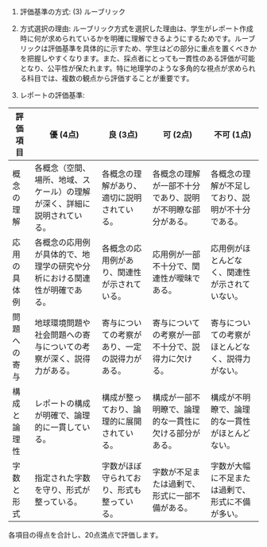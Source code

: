 1. 評価基準の方式: (3) ルーブリック

2. 方式選択の理由:
ルーブリック方式を選択した理由は、学生がレポート作成時に何が求められているかを明確に理解できるようにするためです。ルーブリックは評価基準を具体的に示すため、学生はどの部分に重点を置くべきかを把握しやすくなります。また、採点者にとっても一貫性のある評価が可能となり、公平性が保たれます。特に地理学のような多角的な視点が求められる科目では、複数の観点から評価することが重要です。

3. レポートの評価基準:

| 評価項目       | 優 (4点)                                                                 | 良 (3点)                                                               | 可 (2点)                                                               | 不可 (1点)                                                             |
|----------------|---------------------------------------------------------------------------|------------------------------------------------------------------------|------------------------------------------------------------------------|------------------------------------------------------------------------|
| 概念の理解     | 各概念（空間、場所、地域、スケール）の理解が深く、詳細に説明されている。 | 各概念の理解があり、適切に説明されている。                             | 各概念の理解が一部不十分であり、説明が不明瞭な部分がある。             | 各概念の理解が不足しており、説明が不十分である。                       |
| 応用の具体例   | 各概念の応用例が具体的で、地理学の研究や分析における関連性が明確である。 | 各概念の応用例があり、関連性が示されている。                           | 応用例が一部不十分で、関連性が曖昧である。                             | 応用例がほとんどなく、関連性が示されていない。                         |
| 問題への寄与   | 地球環境問題や社会問題への寄与についての考察が深く、説得力がある。       | 寄与についての考察があり、一定の説得力がある。                         | 寄与についての考察が一部不十分で、説得力に欠ける。                     | 寄与についての考察がほとんどなく、説得力がない。                       |
| 構成と論理性   | レポートの構成が明確で、論理的に一貫している。                           | 構成が整っており、論理的に展開されている。                             | 構成が一部不明瞭で、論理的な一貫性に欠ける部分がある。                 | 構成が不明瞭で、論理的な一貫性がほとんどない。                         |
| 字数と形式     | 指定された字数を守り、形式が整っている。                                 | 字数がほぼ守られており、形式も整っている。                             | 字数が不足または過剰で、形式に一部不備がある。                         | 字数が大幅に不足または過剰で、形式に不備が多い。                       |

各項目の得点を合計し、20点満点で評価します。